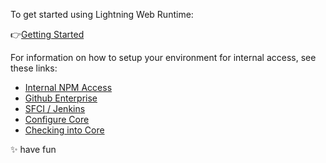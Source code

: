 To get started using Lightning Web Runtime:

👉[Getting Started](https://git.soma.salesforce.com/communities/webruntime/wiki/Getting-Started) 

For information on how to setup your environment for internal access, see these links:

- [Internal NPM Access](https://git.soma.salesforce.com/communities/webruntime/wiki/Internal-NPM-Access)
- [Github Enterprise](https://git.soma.salesforce.com/communities/webruntime/wiki/Github-Enterprise)
- [SFCI / Jenkins](https://git.soma.salesforce.com/communities/webruntime/wiki/SFCI---Jenkins)
- [Configure Core](https://git.soma.salesforce.com/communities/webruntime/wiki/Configure-Core)
- [Checking into Core](https://git.soma.salesforce.com/communities/webruntime/wiki/Checking-into-Core)

✨ have fun 